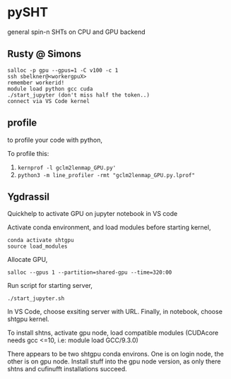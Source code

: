 # pySHT
general spin-n SHTs on CPU and GPU backend


## Rusty @ Simons

```
salloc -p gpu --gpus=1 -C v100 -c 1
ssh sbelkner@<workergpuX>
remember workerid!
module load python gcc cuda
./start_jupyter (don't miss half the token..)
connect via VS Code kernel
```

## profile

to profile your code with python,

To profile this:
 1. `kernprof -l gclm2lenmap_GPU.py'`
 2. `python3 -m line_profiler -rmt "gclm2lenmap_GPU.py.lprof"`


## Ygdrassil
Quickhelp to activate GPU on jupyter notebook in VS code


Activate conda environment, and load modules before starting kernel,

```
conda activate shtgpu
source load_modules
```

Allocate GPU,
```
salloc --gpus 1 --partition=shared-gpu --time=320:00
```

Run script for starting server,

```
./start_jupyter.sh
```

In VS Code, choose exsiting server with URL.
Finally, in notebook, choose shtgpu kernel.


To install shtns, activate gpu node, load compatible modules (CUDAcore needs gcc <=10, i.e: module load GCC/9.3.0)

There appears to be two shtgpu conda environs. One is on login node, the other is on gpu node. Install stuff into the gpu node version, as only there shtns and cufinufft installations succeed.